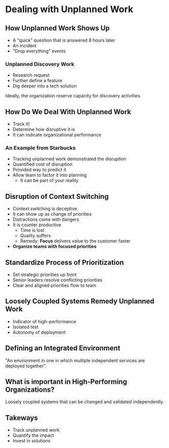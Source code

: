 # Dealing with Unplanned Work

## How Unplanned Work Shows Up

- A "quick" question that is answered 8 hours later
- An incident
- "Drop everything" events

### Unplanned Discovery Work

- Research request
- Further define a feature
- Dig deeper into a tech solution

Ideally, the organization reserve capacity for discovery activities.

## How Do We Deal With Unplanned Work

- Track it!
- Determine how disruptive it is
- It can indicate organizational performance

### An Example from Starbucks

- Tracking unplanned work demonstrated the disruption
- Quantified cost of disruption
- Provided way to predict it
- Allow team to factor it into planning
  - It can be part of your reality

## Disruption of Context Switching

- Context switching is deceptive.
- It can show up as change of priorities
- Distractions come with dangers
- It is counter productive
  - Time is lost
  - Quality suffers
  - Remedy: **Focus** delivers value to the customer faster
- **Organize teams with focused priorities**

## Standardize Process of Prioritization

- Set strategic priorities up front
- Senior leaders resolve conflicting priorities
- Clear and aligned priorities flow to team

## Loosely Coupled Systems Remedy Unplanned Work

- Indicator of high-performance
- Isolated test
- Autonomy of deployment

## Defining an Integrated Environment

"An environment in one in which multiple independent services are deployed together".

## What is important in High-Performing Organizations?

Loosely coupled systems that can be changed and validated independently.

## Takeways

- Track unplanned work
- Quantify the impact
- Invest in solutions
